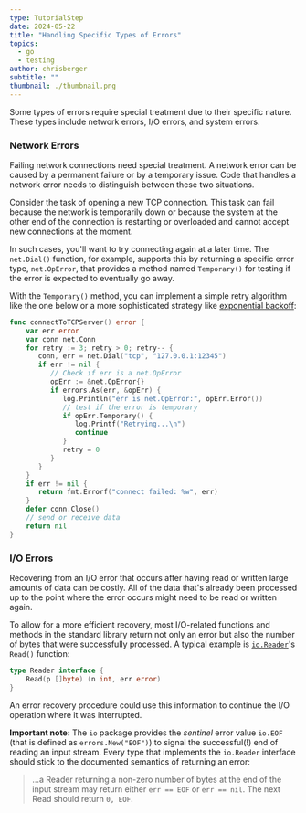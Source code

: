 ```yaml
---
type: TutorialStep
date: 2024-05-22
title: "Handling Specific Types of Errors"
topics:
  - go
  - testing
author: chrisberger
subtitle: ""
thumbnail: ./thumbnail.png
---
```


Some types of errors require special treatment due to their specific nature. These types include network errors, I/O errors, and system errors.

### Network Errors

Failing network connections need special treatment. A network error can be caused by a permanent failure or by a temporary issue. Code that handles a network error needs to distinguish between these two situations.

Consider the task of opening a new TCP connection. This task can fail because the network is temporarily down or because the system at the other end of the connection is restarting or overloaded and cannot accept new connections at the moment.

In such cases, you'll want to try connecting again at a later time. The `net.Dial()` function, for example, supports this by returning a specific error type, `net.OpError`, that provides a method named `Temporary()` for testing if the error is expected to eventually go away.

With the `Temporary()` method, you can implement a simple retry algorithm like the one below or a more sophisticated strategy like [exponential backoff](https://en.wikipedia.org/wiki/Exponential_backoff):

```go
func connectToTCPServer() error {
    var err error
    var conn net.Conn
    for retry := 3; retry > 0; retry-- {
       conn, err = net.Dial("tcp", "127.0.0.1:12345")
       if err != nil {
          // Check if err is a net.OpError
          opErr := &net.OpError{}
          if errors.As(err, &opErr) {
             log.Println("err is net.OpError:", opErr.Error())
             // test if the error is temporary
             if opErr.Temporary() {
                log.Printf("Retrying...\n")
                continue
             }
             retry = 0
          }
       }
    }
    if err != nil {
       return fmt.Errorf("connect failed: %w", err)
    }
    defer conn.Close()
    // send or receive data
    return nil
}
```

### I/O Errors

Recovering from an I/O error that occurs after having read or written large amounts of data can be costly. All of the data that's already been processed up to the point where the error occurs might need to be read or written again.

To allow for a more efficient recovery, most I/O-related functions and methods in the standard library return not only an error but also the number of bytes that were successfully processed. A typical example is [`io.Reader`](https://pkg.go.dev/io@go1.20.5#Reader)'s `Read()` function:

```go
type Reader interface {
	Read(p []byte) (n int, err error)
}
```

An error recovery procedure could use this information to continue the I/O operation where it was interrupted.

**Important note:** The `io` package provides the _sentinel_ error value `io.EOF` (that is defined as `errors.New("EOF")`) to signal the successful(!) end of reading an input stream. Every type that implements the `io.Reader` interface should stick to the documented semantics of returning an error:

> …a Reader returning a non-zero number of bytes at the end of the input stream may return either `err == EOF` or `err == nil`. The next Read should return `0, EOF`.
